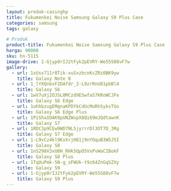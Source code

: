 ```yaml
---
layout: produk-casinghp
title: Fukumenkei Noise Samsung Galaxy S9 Plus Case
categories: samsung
tags: galaxy

# Produk
product-title: Fukumenkei Noise Samsung Galaxy S9 Plus Case
harga: 90000
sku: hn-5115
image-drive: 1-Gjyp0rIJ2tFyk2pEVRY-We55S08vF7w
gallery:
  - url: 1xUsx711r8Tik-xuSxzbcnKcZRz0BK9yw
    title: Galaxy Note 8
  - url: 1_lYXQnbxF2DAfdr_2-L9zrRnU81pbBl4
    title: Galaxy S6
  - url: 1wV7uXj2OJSL0MCzd9ESwfaS7KRoWCJFe
    title: Galaxy S6 Edge
  - url: 1uhhbzugEMqnaKPDYkCdUcMoRhSyksTUo
    title: Galaxy S6 Edge Plus
  - url: 1PiShaIOAK9pUNZWxpX8Qi69mJQdtawnK
    title: Galaxy S7
  - url: 1RDC3p9CEw9WD7NLSjyrrrDl3OT7D_3Rg
    title: Galaxy S7 Edge
  - url: 1-L9vCz4kl9KxXrjH81j9nYOquB3W5J5I
    title: Galaxy S8
  - url: 1nS298X3xU0H_RHk5QpO5VxPvWaCIBokF
    title: Galaxy S8 Plus
  - url: 1TqUuPmk-5N-g_sFWUk-t9z64ZnGqSZXy
    title: Galaxy S9
  - url: 1-Gjyp0rIJ2tFyk2pEVRY-We55S08vF7w
    title: Galaxy S9 Plus
---
```


